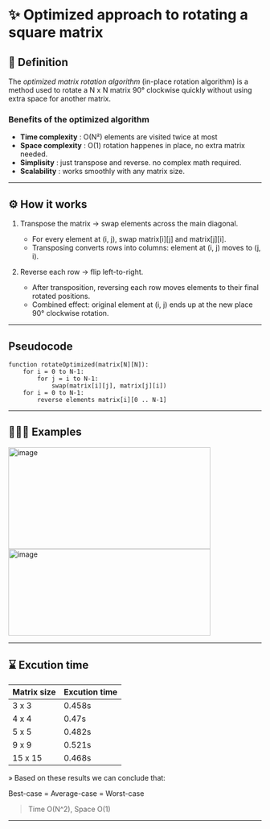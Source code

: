 
# ✨ Optimized approach to rotating a square matrix

## 📝 Definition

The *optimized matrix rotation algorithm* (in-place rotation algorithm) is a method used to rotate a N x N matrix 90° clockwise quickly
without using extra space for another matrix.

### Benefits of the optimized algorithm

- **Time complexity** : O(N²) elements are visited twice at most
- **Space complexity** : O(1) rotation happenes in place, no extra matrix needed.
- **Simplisity** : just transpose and reverse. no complex math required.
- **Scalability** : works smoothly with any matrix size.
    

---

## ⚙️ How it works
1) Transpose the matrix → swap elements across the main diagonal.
   - For every element at (i, j), swap matrix[i][j] and matrix[j][i].
   - Transposing converts rows into columns: element at (i, j) moves to (j, i).

2) Reverse each row → flip left-to-right.
   - After transposition, reversing each row moves elements to their final rotated positions.
   - Combined effect: original element at (i, j) ends up at the new place 90° clockwise rotation.

---

## Pseudocode

```
function rotateOptimized(matrix[N][N]):
    for i = 0 to N-1:
        for j = i to N-1:
            swap(matrix[i][j], matrix[j][i])
    for i = 0 to N-1:
        reverse elements matrix[i][0 .. N-1]
```
---

## 👩🏽‍💻 Examples
<img width="402" height="202" alt="image" src="https://github.com/user-attachments/assets/85bfb401-43f9-4c54-8cc4-70ce0c37a49b" />

<img width="402" height="172" alt="image" src="https://github.com/user-attachments/assets/9c97b00f-d05b-46df-8785-7e513f7fa44d" />

---
## ⌛ Excution time
| Matrix size | Excution time |
|-------------|---------------|
|3 x 3|0.458s|
|4 x 4|0.47s|
|5 x 5|0.482s|
|9 x 9| 0.521s|
|15 x 15|0.468s|

» Based on these results we can conclude that:

Best-case = Average-case = Worst-case

>Time O(N^2), Space O(1)

---
